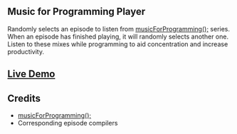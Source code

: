 ## Music for Programming Player

Randomly selects an episode to listen from [musicForProgramming();](http://musicforprogramming.net/) series. When an episode has finished playing, it will randomly selects another one. Listen to these mixes while programming to aid concentration and increase productivity.

## [Live Demo](http://irff.github.io/mfp-player)

## Credits

- [musicForProgramming();](http://musicforprogramming.net/)
- Corresponding episode compilers